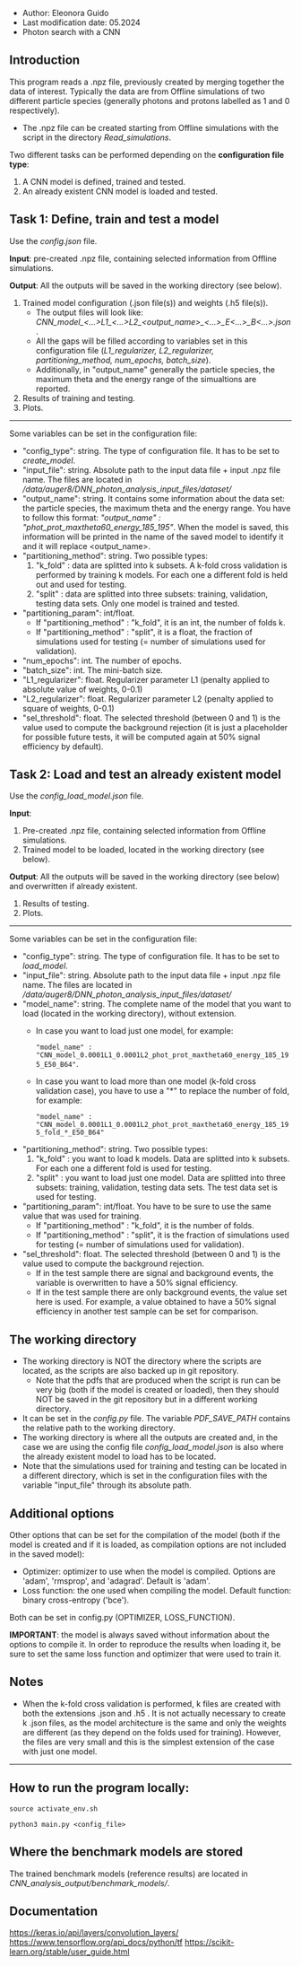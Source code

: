 - Author: Eleonora Guido
- Last modification date: 05.2024
- Photon search with a CNN

Introduction
-----------

This program reads a .npz file, previously created by merging together the data of interest. Typically the data are from Offline simulations of two different particle species (generally photons and protons labelled as 1 and 0 respectively).
- The .npz file can be created starting from Offline simulations with the script in the directory *Read_simulations*.

Two different tasks can be performed depending on the **configuration file type**:
1) A CNN model is defined, trained and tested.
2) An already existent CNN model is loaded and tested.


Task 1: Define, train and test a model
-----------

Use the *config.json* file.

**Input**: pre-created .npz file, containing selected information from Offline simulations.

**Output**: All the outputs will be saved in the working directory (see below).
1) Trained model configuration (.json file(s)) and weights (.h5 file(s)). 
    - The output files will look like: *CNN_model_<...>L1_<...>L2_<output_name>_<...>_E<...>_B<...>.json*. 
    - All the gaps will be filled according to variables set in this configuration file (*L1_regularizer, L2_regularizer, partitioning_method, num_epochs, batch_size*). 
    - Additionally, in "output_name" generally the particle species, the maximum theta and the energy range of the simualtions are reported.
2) Results of training and testing.
3) Plots.

-------------
Some variables can be set in the configuration file:
- "config_type": string. The type of configuration file. It has to be set to *create_model*.
- "input_file": string. Absolute path to the input data file + input .npz file name. The files are located in */data/auger8/DNN_photon_analysis_input_files/dataset/* 
- "output_name": string. It contains some information about the data set: the particle species, the maximum theta and the energy range. You have to follow this format: *"output_name" : "phot_prot_maxtheta60_energy_185_195"*. When the model is saved, this information will be printed in the name of the saved model to identify it and it will replace <output_name>. 
- "partitioning_method": string. Two possible types: 
    1) "k_fold" : data are splitted into k subsets. A k-fold cross validation is performed by training k models. For each one a different fold is held out and used for testing.
    2) "split" : data are splitted into three subsets: training, validation, testing data sets. Only one model is trained and tested. 
- "partitioning_param": int/float. 
    - If "partitioning_method" : "k_fold", it is an int, the number of folds k. 
    - If "partitioning_method" : "split", it is a float, the fraction of simulations used for testing (= number of simulations used for validation).
- "num_epochs": int. The number of epochs.
- "batch_size": int. The mini-batch size.
- "L1_regularizer": float. Regularizer parameter L1 (penalty applied to absolute value of weights, 0-0.1)
- "L2_regularizer": float. Regularizer parameter L2 (penalty applied to square of weights, 0-0.1)
- "sel_threshold": float. The selected threshold (between 0 and 1) is the value used to compute the background rejection (it is just a placeholder for possible future tests, it will be computed again at 50% signal efficiency by default).


Task 2: Load and test an already existent model
-----------

Use the *config_load_model.json* file.

**Input**: 
1) Pre-created .npz file, containing selected information from Offline simulations.
2) Trained model to be loaded, located in the working directory (see below).

**Output**: All the outputs will be saved in the working directory (see below) and overwritten if already existent.
1) Results of testing.
2) Plots.

-------------
Some variables can be set in the configuration file:
- "config_type": string. The type of configuration file. It has to be set to *load_model*.
- "input_file": string. Absolute path to the input data file + input .npz file name. The files are located in */data/auger8/DNN_photon_analysis_input_files/dataset/* 
- "model_name": string. The complete name of the model that you want to load (located in the working directory), without extension. 
    - In case you want to load just one model, for example: 
    
        ```"model_name" : "CNN_model_0.0001L1_0.0001L2_phot_prot_maxtheta60_energy_185_195_E50_B64"```.
    - In case you want to load more than one model (k-fold cross validation case), you have to use a "\*" to replace the number of fold, for example: 
    
         ```"model_name" : "CNN_model_0.0001L1_0.0001L2_phot_prot_maxtheta60_energy_185_195_fold_*_E50_B64" ```
- "partitioning_method": string. Two possible types: 
    1) "k_fold" : you want to load k models. Data are splitted into k subsets. For each one a different fold is used for testing.
    2) "split" : you want to load just one model. Data are splitted into three subsets: training, validation, testing data sets. The test data set is used for testing. 
- "partitioning_param": int/float. You have to be sure to use the same value that was used for training.
    - If "partitioning_method" : "k_fold", it is the number of folds. 
    - If "partitioning_method" : "split", it is the fraction of simulations used for testing (= number of simulations used for validation).
- "sel_threshold": float. The selected threshold (between 0 and 1) is the value used to compute the background rejection. 
    - If in the test sample there are signal and background events, the variable is overwritten to have a 50% signal efficiency. 
    - If in the test sample there are only background events, the value set here is used. For example, a value obtained to have a 50% signal efficiency in another test sample can be set for comparison.
    


The working directory
-----------------------------
- The working directory is NOT the directory where the scripts are located, as the scripts are also backed up in git repository.
    - Note that the pdfs that are produced when the script is run can be very big (both if the model is created or loaded), then they should NOT be saved in the git repository but in a different working directory.
- It can be set in the *config.py* file. The variable *PDF_SAVE_PATH* contains the relative path to the working directory.
- The working directory is where all the outputs are created and, in the case we are using the config file *config_load_model.json* is also where the already existent model to load has to be located.
- Note that the simulations used for training and testing can be located in a different directory, which is set in the configuration files with the variable "input_file" through its absolute path.


Additional options
-----------------------------
Other options that can be set for the compilation of the model (both if the model is created and if it is loaded, as compilation options are not included in the saved model):
- Optimizer: optimizer to use when the model is compiled. Options are 'adam', 'rmsprop', and 'adagrad'. Default is 'adam'.
- Loss function: the one used when compiling the model. Default function: binary cross-entropy ('bce').

Both can be set in config.py (OPTIMIZER, LOSS_FUNCTION).

**IMPORTANT**: the model is always saved without information about the options to compile it. In order to reproduce the results when loading it, be sure to set the same loss function and optimizer that were used to train it.


Notes
---------------------------
- When the k-fold cross validation is performed, k files are created with both the extensions .json and .h5 . It is not actually necessary to create k .json files, as the model architecture is the same and only the weights are different (as they depend on the folds used for training). However, the files are very small and this is the simplest extension of the case with just one model.

-----------------------------
How to run the program locally:
----------------------------
```source activate_env.sh```

```python3 main.py <config_file>```




Where the benchmark models are stored
------------------------------
The trained benchmark models (reference results) are located in *CNN_analysis_output/benchmark_models/*.



Documentation
------------------------------
https://keras.io/api/layers/convolution_layers/
https://www.tensorflow.org/api_docs/python/tf
https://scikit-learn.org/stable/user_guide.html